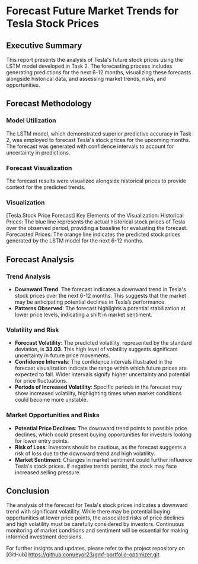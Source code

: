 # Forecast Future Market Trends for Tesla Stock Prices

## Executive Summary

This report presents the analysis of Tesla's future stock prices using the LSTM model developed in Task 2. The forecasting process includes generating predictions for the next 6-12 months, visualizing these forecasts alongside historical data, and assessing market trends, risks, and opportunities.

## Forecast Methodology

### Model Utilization
The LSTM model, which demonstrated superior predictive accuracy in Task 2, was employed to forecast Tesla's stock prices for the upcoming months. The forecast was generated with confidence intervals to account for uncertainty in predictions.

### Forecast Visualization
The forecast results were visualized alongside historical prices to provide context for the predicted trends.

### Visualization

[Tesla Stock Price Forecast]
Key Elements of the Visualization:
Historical Prices: The blue line represents the actual historical stock prices of Tesla over the observed period, providing a baseline for evaluating the forecast.
Forecasted Prices: The orange line indicates the predicted stock prices generated by the LSTM model for the next 6-12 months.

## Forecast Analysis

### Trend Analysis
- **Downward Trend**: The forecast indicates a downward trend in Tesla's stock prices over the next 6-12 months. This suggests that the market may be anticipating potential declines in Tesla’s performance.
- **Patterns Observed**: The forecast highlights a potential stabilization at lower price levels, indicating a shift in market sentiment.

### Volatility and Risk
- **Forecast Volatility**: The predicted volatility, represented by the standard deviation, is **33.03**. This high level of volatility suggests significant uncertainty in future price movements.
- **Confidence Intervals**: The confidence intervals illustrated in the forecast visualization indicate the range within which future prices are expected to fall. Wider intervals signify higher uncertainty and potential for price fluctuations.
- **Periods of Increased Volatility**: Specific periods in the forecast may show increased volatility, highlighting times when market conditions could become more unstable.

### Market Opportunities and Risks
- **Potential Price Declines**: The downward trend points to possible price declines, which could present buying opportunities for investors looking for lower entry points.
- **Risk of Loss**: Investors should be cautious, as the forecast suggests a risk of loss due to the downward trend and high volatility.
- **Market Sentiment**: Changes in market sentiment could further influence Tesla's stock prices. If negative trends persist, the stock may face increased selling pressure.

## Conclusion

The analysis of the forecast for Tesla's stock prices indicates a downward trend with significant volatility. While there may be potential buying opportunities at lower price points, the associated risks of price declines and high volatility must be carefully considered by investors. Continuous monitoring of market conditions and sentiment will be essential for making informed investment decisions.

For further insights and updates, please refer to the project repository on [GitHub] https://github.com/eyor23/gmf-portfolio-optimizer.git